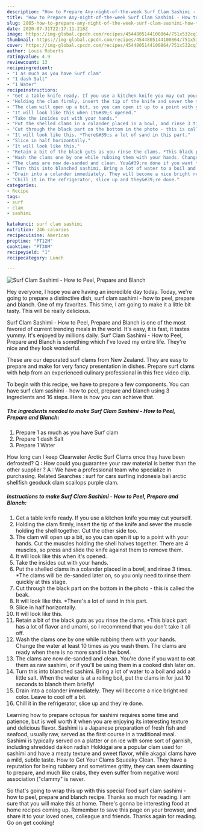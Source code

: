 ```yaml
---
description: "How to Prepare Any-night-of-the-week Surf Clam Sashimi - How to Peel, Prepare and Blanch"
title: "How to Prepare Any-night-of-the-week Surf Clam Sashimi - How to Peel, Prepare and Blanch"
slug: 2865-how-to-prepare-any-night-of-the-week-surf-clam-sashimi-how-to-peel-prepare-and-blanch
date: 2020-07-31T22:17:11.218Z
image: https://img-global.cpcdn.com/recipes/4544805144100864/751x532cq70/surf-clam-sashimi-how-to-peel-prepare-and-blanch-recipe-main-photo.jpg
thumbnail: https://img-global.cpcdn.com/recipes/4544805144100864/751x532cq70/surf-clam-sashimi-how-to-peel-prepare-and-blanch-recipe-main-photo.jpg
cover: https://img-global.cpcdn.com/recipes/4544805144100864/751x532cq70/surf-clam-sashimi-how-to-peel-prepare-and-blanch-recipe-main-photo.jpg
author: Louis Roberts
ratingvalue: 4.9
reviewcount: 13
recipeingredient:
- "1 as much as you have Surf clam"
- "1 dash Salt"
- "1 Water"
recipeinstructions:
- "Get a table knife ready. If you use a kitchen knife you may cut yourself."
- "Holding the clam firmly, insert the tip of the knife and sever the muscle holding the shell together. Cut the other side too."
- "The clam will open up a bit, so you can open it up to a point with your hands. Cut the muscles holding the shell halves together. There are 4 muscles, so press and slide the knife against them to remove them."
- "It will look like this when it&#39;s opened."
- "Take the insides out with your hands."
- "Put the shelled clams in a colander placed in a bowl, and rinse 3 times. *The clams will be de-sanded later on, so you only need to rinse them quickly at this stage."
- "Cut through the black part on the bottom in the photo - this is called the beak."
- "It will look like this. *There&#39;s a lot of sand in this part."
- "Slice in half horizontally."
- "It will look like this."
- "Retain a bit of the black guts as you rinse the clams. *This black part has a lot of flavor and umami, so I recommend that you don&#39;t take it all off."
- "Wash the clams one by one while rubbing them with your hands. Change the water at least 10 times as you wash them. The clams are ready when there is no more sand in the bowl."
- "The clams are now de-sanded and clean. You&#39;re done if you want to eat them as raw sashimi, or if you&#39;ll be using them in a cooked dish later on."
- "Turn this into blanched sashimi. Bring a lot of water to a boil and add a little salt. When the water is at a rolling boil, put the clams in for just 10 seconds to blanch them briefly!"
- "Drain into a colander immediately. They will become a nice bright red color. Leave to cool off a bit."
- "Chill it in the refrigerator, slice up and they&#39;re done."
categories:
- Recipe
tags:
- surf
- clam
- sashimi

katakunci: surf clam sashimi 
nutrition: 246 calories
recipecuisine: American
preptime: "PT12M"
cooktime: "PT38M"
recipeyield: "1"
recipecategory: Lunch

---
```



![Surf Clam Sashimi - How to Peel, Prepare and Blanch](https://img-global.cpcdn.com/recipes/4544805144100864/751x532cq70/surf-clam-sashimi-how-to-peel-prepare-and-blanch-recipe-main-photo.jpg)

Hey everyone, I hope you are having an incredible day today. Today, we're going to prepare a distinctive dish, surf clam sashimi - how to peel, prepare and blanch. One of my favorites. This time, I am going to make it a little bit tasty. This will be really delicious.

Surf Clam Sashimi - How to Peel, Prepare and Blanch is one of the most favored of current trending meals in the world. It's easy, it is fast, it tastes yummy. It's enjoyed by millions daily. Surf Clam Sashimi - How to Peel, Prepare and Blanch is something which I've loved my entire life. They're nice and they look wonderful.

These are our depurated surf clams from New Zealand. They are easy to prepare and make for very fancy presentation in dishes. Prepare surf clams with help from an experienced culinary professional in this free video clip.


To begin with this recipe, we have to prepare a few components. You can have surf clam sashimi - how to peel, prepare and blanch using 3 ingredients and 16 steps. Here is how you can achieve that.

<!--inarticleads1-->

##### The ingredients needed to make Surf Clam Sashimi - How to Peel, Prepare and Blanch:

1. Prepare 1 as much as you have Surf clam
1. Prepare 1 dash Salt
1. Prepare 1 Water


How long can I keep Clearwater Arctic Surf Clams once they have been defrosted? Q : How could you guarantee your raw material is better than the other supplier ? A : We have a professional team who specialize in purchasing. Related Searches : surf for cars surfing indonesia bali arctic shellfish geoduck clam scallops purple clam. 

<!--inarticleads2-->

##### Instructions to make Surf Clam Sashimi - How to Peel, Prepare and Blanch:

1. Get a table knife ready. If you use a kitchen knife you may cut yourself.
1. Holding the clam firmly, insert the tip of the knife and sever the muscle holding the shell together. Cut the other side too.
1. The clam will open up a bit, so you can open it up to a point with your hands. Cut the muscles holding the shell halves together. There are 4 muscles, so press and slide the knife against them to remove them.
1. It will look like this when it&#39;s opened.
1. Take the insides out with your hands.
1. Put the shelled clams in a colander placed in a bowl, and rinse 3 times. *The clams will be de-sanded later on, so you only need to rinse them quickly at this stage.
1. Cut through the black part on the bottom in the photo - this is called the beak.
1. It will look like this. *There&#39;s a lot of sand in this part.
1. Slice in half horizontally.
1. It will look like this.
1. Retain a bit of the black guts as you rinse the clams. *This black part has a lot of flavor and umami, so I recommend that you don&#39;t take it all off.
1. Wash the clams one by one while rubbing them with your hands. Change the water at least 10 times as you wash them. The clams are ready when there is no more sand in the bowl.
1. The clams are now de-sanded and clean. You&#39;re done if you want to eat them as raw sashimi, or if you&#39;ll be using them in a cooked dish later on.
1. Turn this into blanched sashimi. Bring a lot of water to a boil and add a little salt. When the water is at a rolling boil, put the clams in for just 10 seconds to blanch them briefly!
1. Drain into a colander immediately. They will become a nice bright red color. Leave to cool off a bit.
1. Chill it in the refrigerator, slice up and they&#39;re done.


Learning how to prepare octopus for sashimi requires some time and patience, but is well worth it when you are enjoying its interesting texture and delicious flavor. Sashimi is a Japanese preparation of fresh fish and seafood, usually raw, served as the first course in a traditional meal. Sashimi is typically served on a platter or on ice with some sort of garnish, including shredded daikon radish Hokkigai are a popular clam used for sashimi and have a meaty texture and sweet flavor, while akagai clams have a mild, subtle taste. How to Get Your Clams Squeaky Clean. They have a reputation for being rubbery and sometimes gritty, they can seem daunting to prepare, and much like crabs, they even suffer from negative word association (&#34;clammy&#34; is never. 

So that's going to wrap this up with this special food surf clam sashimi - how to peel, prepare and blanch recipe. Thanks so much for reading. I am sure that you will make this at home. There's gonna be interesting food at home recipes coming up. Remember to save this page on your browser, and share it to your loved ones, colleague and friends. Thanks again for reading. Go on get cooking!
